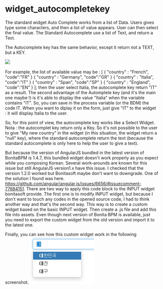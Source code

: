 # widget_autocompletekey
The standard widget Auto Complete works from a list of Data. Users gives type some characters, and then a list of value appears.
User can then select the final value.
  The Standard Autocomplete use a list of Text, and return a Text.
 
 The Autocomplete key has the same behavior, except it return not a TEXT, but a KEY.
 
 
 <img src="screenShot_autocomplete.jpg"/>
 
 For example, the list of available value may be :
 [  { "country" : "French", "code":"FR" }
	{ "country" : "Germany", "code":"GR" }
	{ "country" : "Italia", "code":"IT" }
	{ "country" : "Span", "code":"SP" }
	{ "country" : "England", "code":"EN" }
 ];
 then the user select Italia, the autocomplete key return "IT" as a result.
 The second advantage of the Automplete key (and it's the main one maybe !) is it's able to display the value "Italia" when the variable contains "IT". So, you can save in the process variable (or the BDM) the code IT. When you want to diplay it on the form, just give "IT" to the widget : it will display Italia to the user.
 
 So, for this point of view, the autocomplete key works like a Select Widget.
 Nota : the autocomplet key return only a Key. So it's not possible to the user to give "My new country" in the widget (in this situation, the widget return a "null" key), where the standard autocomplete return the text (because the standard autocomplete is only here to help the user to give a text).
 
 But because the version of AngularJS bundled in the latest version of BonitaBPM is 1.4.7, this bundled widget doesn't work properly as you expect while you composing Korean. Several work-arounds are known for this issue but still AngularJS version1.x have this issue. I checked that the version 1.2.0 worked but Bonitasoft maybe don't want to downgrade.
 One of the solution I found was here. https://github.com/angular/angular.js/issues/6656/#issuecomment-77684151. There are two way to apply this code block to the INPUT widget bonitasoft provide. The first one is to modify INPUT widget, but because I don't want to touch any codes in the opened source code, I had to think another way and that's the second way. This way is to create a custom widget based on the basic INPUT widget. Then create a .js file and add this file into assets. Even though next version of Bonita BPM is available, just you need to export the custom widget from the old version and import it to the latest one.

Finally, you can see how this custom widget work in the following screenshot.
 <img src="screenShot_autocomplete2.jpg"/>
